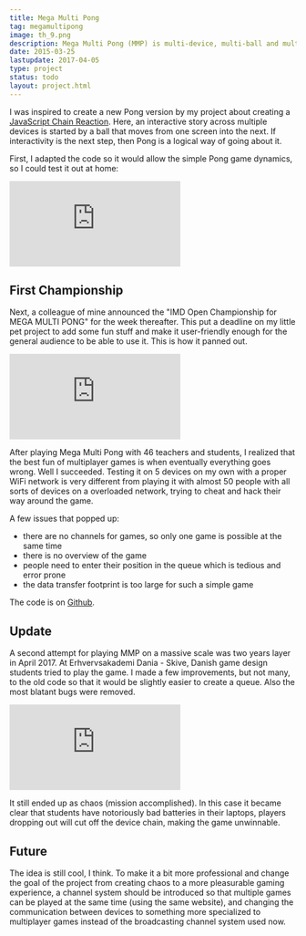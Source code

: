 ```yaml
---
title: Mega Multi Pong
tag: megamultipong
image: th_9.png
description: Mega Multi Pong (MMP) is multi-device, multi-ball and multi-player with multi-bit audio! MMP is created about 42 years before the original Pong was released in 1972 and MMP is therefore THE answer to the ultimate question about life, the universe and everything.
date: 2015-03-25
lastupdate: 2017-04-05
type: project
status: todo
layout: project.html
---
```


I was inspired to create a new Pong version by my project about creating a [JavaScript Chain Reaction](/projects/chainreaction). Here, an interactive story across multiple devices is started by a ball that moves from one screen into the next. If interactivity is the next step, then Pong is a logical way of going about it.

First, I adapted the code so it would allow the simple Pong game dynamics, so I could test it out at home:  

<div class="embed-container"><iframe src="https://www.youtube.com/embed/bjaIaLDXtmQ" frameborder="0" gesture="media" allowfullscreen></iframe></div>

## First Championship

Next, a colleague of mine announced the "IMD Open Championship for MEGA MULTI PONG" for the week thereafter. This put a deadline on my little pet project to add some fun stuff and make it user-friendly enough for the general audience to be able to use it. This is how it panned out.

<div class="embed-container"><iframe src="https://www.youtube.com/embed/HO5JPyiXdx0" frameborder="0" allowfullscreen></iframe></div>

After playing Mega Multi Pong with 46 teachers and students, I realized that the best fun of multiplayer games is when eventually everything goes wrong. Well I succeeded. Testing it on 5 devices on my own with a proper WiFi network is very different from playing it with almost 50 people with all sorts of devices on a overloaded network, trying to cheat and hack their way around the game.

A few issues that popped up:
* there are no channels for games, so only one game is possible at the same time
* there is no overview of the game
* people need to enter their position in the queue which is tedious and error prone
* the data transfer footprint is too large for such a simple game
 
The code is on [Github](https://github.com/olafjanssen/megamultipong).

## Update

A second attempt for playing MMP on a massive scale was two years layer in April 2017. At Erhvervsakademi Dania - Skive, Danish game design students tried to play the game. I made a few improvements, but not many, to the old code so that it would be slightly easier to create a queue. Also the most blatant bugs were removed.

<div class="embed-container"><iframe src="https://www.youtube.com/embed/U65SZqjChrI" frameborder="0" gesture="media" allowfullscreen></iframe></div>

It still ended up as chaos (mission accomplished). In this case it became clear that students have notoriously bad batteries in their laptops, players dropping out will cut off the device chain, making the game unwinnable.

## Future

The idea is still cool, I think. To make it a bit more professional and change the goal of the project from creating chaos to a more pleasurable gaming experience, a channel system should be introduced so that multiple games can be played at the same time (using the same website), and changing the communication between devices to something more specialized to multiplayer games instead of the broadcasting channel system used now.
